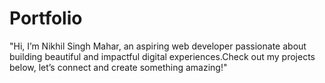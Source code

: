 # Portfolio
"Hi, I’m Nikhil Singh Mahar, an aspiring web developer passionate about 
building beautiful and impactful digital experiences.Check out my projects below, let’s connect and 
create something amazing!"
